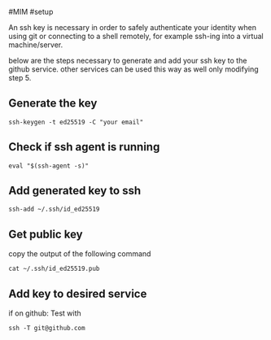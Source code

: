 #MIM #setup 

An ssh key is necessary in order to safely authenticate your identity when using git or connecting to a shell remotely, for example ssh-ing into a virtual machine/server. 

below are the steps necessary to generate and add your ssh key to the github service. 
other services can be used this way as well only modifying step 5. 

## Generate the key 
```
ssh-keygen -t ed25519 -C "your email"
```

## Check if ssh agent is running 

```
eval "$(ssh-agent -s)"
```

## Add generated key to ssh
```
ssh-add ~/.ssh/id_ed25519
```

## Get public key 
copy the output of the following command

```
cat ~/.ssh/id_ed25519.pub
```

## Add key to desired service 

if on github: 
Test with
```
ssh -T git@github.com
```

